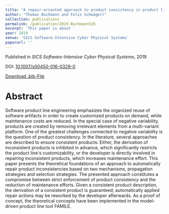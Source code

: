 ```yaml
---
title: "A repair-oriented approach to product consistency in product lines using negative variability"
author: "Thomas Buchmann and Felix Schwägerl"
collection: publications
permalink: /publication/2019-BuchmannS19
excerpt: 'This paper is about '
year: 2019
venue: 'SICS Software-Intensive Cyber Physical Systems'
paperurl: ''
---
```


Published in *SICS Software-Intensive Cyber Physical Systems*, 2019

DOI: [10.1007/s00450-016-0329-0](https://doi.org/10.1007/s00450-016-0329-0)

[Download .bib-File](https://tbuchmann.github.io/files/BuchmannS19.bib)

Abstract
=====

Software product line engineering emphasizes the organized reuse of software artifacts in order to create customized products on demand, while maintenance costs are reduced. In the special case of negative variability, products are created by removing irrelevant elements from a multi-variant platform. One of the greatest challenges connected to negative variability is the question of product consistency. In the literature, several approaches are described to ensure consistent products: Either, the derivation of inconsistent products is inhibited in advance, which significantly restricts the product line's customizability, or the developer is directly involved in repairing inconsistent products, which increases maintenance effort. This paper presents the theoretical foundations of an approach to automatically repair product inconsistencies based on two mechanisms, propagation strategies and selection strategies. The presented approach constitutes a compromise between strict enforcement of product consistency and the reduction of maintenance efforts. Given a consistent product description, the derivation of a consistent product is guaranteed; automatically applied repair actions may be reworked by the developer afterwards. As a proof of concept, the theoretical concepts have been implemented in the model-driven product line tool FAMILE.